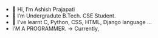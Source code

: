 - 👋 Hi, I’m Ashish Prajapati
- 👀 I’m Undergradute B.Tech. CSE Student.
- 🌱 I’ve learnt C, Python, CSS, HTML, Django  language ...
-   I’M A PROGRAMMER.
-> Currently,
<Integrating My Differential Parts To Become
A Significant Function...>

